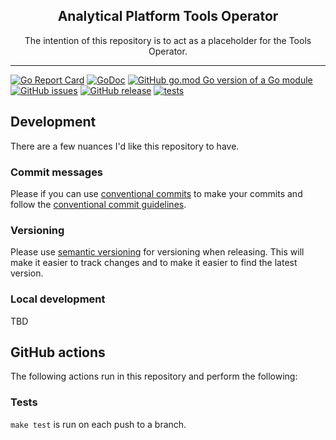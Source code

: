 <p align="center">
  <h2 align="center">Analytical Platform Tools Operator</h2>
  <p align="center">The intention of this repository is to act as a placeholder for the Tools Operator.</p>
</p>

---

[![Go Report Card](https://goreportcard.com/badge/github.com/ministryofjustice/analytical-platform-tools-operator)](https://goreportcard.com/report/github.com/ministryofjustice/analytical-platform-tools-operator)
[![GoDoc](https://godoc.org/github.com/ministryofjustice/analytical-platform-tools-operator?status.svg)](https://godoc.org/github.com/ministryofjustice/analytical-platform-tools-operator)
[![GitHub go.mod Go version of a Go module](https://img.shields.io/github/go-mod/go-version/ministryofjustice/analytical-platform-tools-operator.svg)](https://github.com/ministryofjustice/analytical-platform-tools-operator)
[![GitHub issues](https://img.shields.io/github/issues/ministryofjustice/analytical-platform-tools-operator.svg)](https://GitHub.com/ministryofjustice/analytical-platform-tools-operator/issues/)
[![GitHub release](https://img.shields.io/github/release/ministryofjustice/analytical-platform-tools-operator.svg)](https://GitHub.com/ministryofjustice/analytical-platform-tools-operator/releases/)
[![tests](https://github.com/ministryofjustice/analytical-platform-tools-operator//workflows/run-go-tests.yaml/badge.svg)](https://github.com/ministryofjustice/analytical-platform-tools-operator/actions)

## Development

There are a few nuances I'd like this repository to have.

### Commit messages

Please if you can use [conventional commits](https://conventionalcommits.org/) to make your commits and follow the [conventional commit guidelines](https://conventionalcommits.org/en/v1.0.0/guidelines.html).

### Versioning

Please use [semantic versioning](https://semver.org/) for versioning when releasing. This will make it easier to track changes and to make it easier to find the latest version.

### Local development

TBD

## GitHub actions

The following actions run in this repository and perform the following:

### Tests

`make test` is run on each push to a branch.

